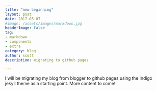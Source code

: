 ```yaml
---
title: "new beginning"
layout: post
date: 2017-05-07
#image: /assets/images/markdown.jpg
headerImage: false
tag:
- markdown
- components
- extra
category: blog
author: scott
description: migrating to github pages

---
```


I will be migrating my blog from blogger to github pages using the Indigo jekyll theme as a starting point. More content to come!